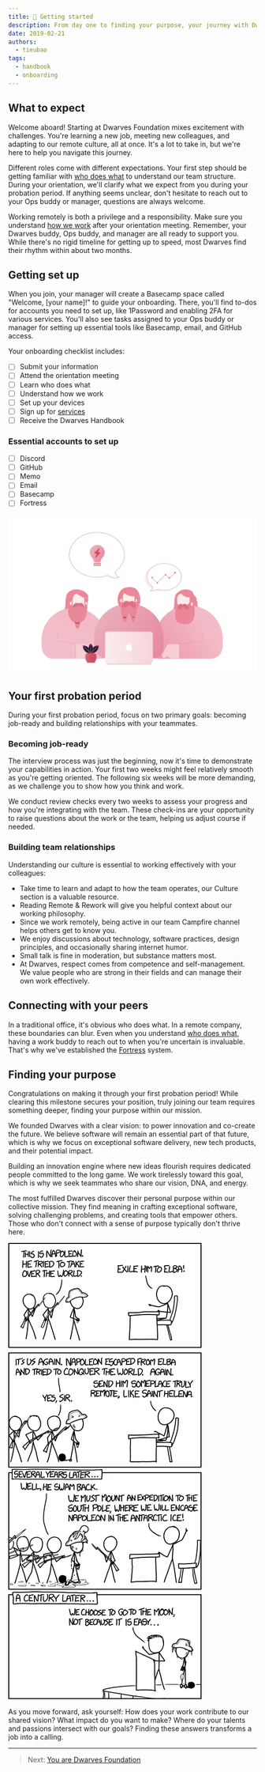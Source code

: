 ```yaml
---
title: 💎 Getting started
description: From day one to finding your purpose, your journey with Dwarves Foundation starts here.
date: 2019-02-21
authors:
  - tieubao
tags:
  - handbook
  - onboarding
---
```


## What to expect

Welcome aboard! Starting at Dwarves Foundation mixes excitement with challenges. You're learning a new job, meeting new colleagues, and adapting to our remote culture, all at once. It's a lot to take in, but we're here to help you navigate this journey.

Different roles come with different expectations. Your first step should be getting familiar with [who does what](who-does-what.md) to understand our team structure. During your orientation, we'll clarify what we expect from you during your probation period. If anything seems unclear, don't hesitate to reach out to your Ops buddy or manager, questions are always welcome.

Working remotely is both a privilege and a responsibility. Make sure you understand [how we work](how-we-work.md) after your orientation meeting. Remember, your Dwarves buddy, Ops buddy, and manager are all ready to support you. While there's no rigid timeline for getting up to speed, most Dwarves find their rhythm within about two months.

## Getting set up

When you join, your manager will create a Basecamp space called "Welcome, [your name]!" to guide your onboarding. There, you'll find to-dos for accounts you need to set up, like 1Password and enabling 2FA for various services. You'll also see tasks assigned to your Ops buddy or manager for setting up essential tools like Basecamp, email, and GitHub access.

Your onboarding checklist includes:

- [ ] Submit your information
- [ ] Attend the orientation meeting
- [ ] Learn who does what
- [ ] Understand how we work
- [ ] Set up your devices
- [ ] Sign up for [services](tools-and-systems.md)
- [ ] Receive the Dwarves Handbook

### Essential accounts to set up

- [ ] Discord
- [ ] GitHub
- [ ] Memo
- [ ] Email
- [ ] Basecamp
- [ ] Fortress

![Dwarves team onboarding](assets/team-welcome.webp)

## Your first probation period

During your first probation period, focus on two primary goals: becoming job-ready and building relationships with your teammates.

### Becoming job-ready

The interview process was just the beginning, now it's time to demonstrate your capabilities in action. Your first two weeks might feel relatively smooth as you're getting oriented. The following six weeks will be more demanding, as we challenge you to show how you think and work.

We conduct review checks every two weeks to assess your progress and how you're integrating with the team. These check-ins are your opportunity to raise questions about the work or the team, helping us adjust course if needed.

### Building team relationships

Understanding our culture is essential to working effectively with your colleagues:

- Take time to learn and adapt to how the team operates, our Culture section is a valuable resource.
- Reading Remote & Rework will give you helpful context about our working philosophy.
- Since we work remotely, being active in our team Campfire channel helps others get to know you.
- We enjoy discussions about technology, software practices, design principles, and occasionally sharing internet humor.
- Small talk is fine in moderation, but substance matters most.
- At Dwarves, respect comes from competence and self-management. We value people who are strong in their fields and can manage their own work effectively.

## Connecting with your peers

In a traditional office, it's obvious who does what. In a remote company, these boundaries can blur. Even when you understand [who does what](who-does-what.md), having a work buddy to reach out to when you're uncertain is invaluable. That's why we've established the [Fortress](https://fortress.d.foundation) system.

## Finding your purpose

Congratulations on making it through your first probation period! While clearing this milestone secures your position, truly joining our team requires something deeper, finding your purpose within our mission.

We founded Dwarves with a clear vision: to power innovation and co-create the future. We believe software will remain an essential part of that future, which is why we focus on exceptional software delivery, new tech products, and their potential impact.

Building an innovation engine where new ideas flourish requires dedicated people committed to the long game. We work tirelessly toward this goal, which is why we seek teammates who share our vision, DNA, and energy.

The most fulfilled Dwarves discover their personal purpose within our collective mission. They find meaning in crafting exceptional software, solving challenging problems, and creating tools that empower others. Those who don't connect with a sense of purpose typically don't thrive here.

![Finding purpose in work](assets/purpose-quote.webp)

As you move forward, ask yourself: How does your work contribute to our shared vision? What impact do you want to make? Where do your talents and passions intersect with our goals? Finding these answers transforms a job into a calling.

---

> Next: [You are Dwarves Foundation](dwarves-foundation-is-you.md)
